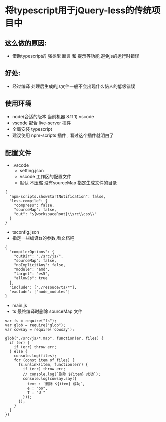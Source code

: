 # 将typescript用于jQuery-less的传统项目中
## 这么做的原因:
- 借助typescript的 强类型 断言 和 提示等功能,避免js的运行时错误
## 好处:
- 经过编译 处理后生成的js文件一般不会出现什么恼人的低级错误
## 使用环境
- node(合适的版本 当前机器 8.11.1) vscode
- vscode 配合 live-server 插件
- 全局安装 typescript
- 建议使用 npm-scripts 插件 , 看过这个插件就明白了
## 配置文件
- .vscode
  - setting.json
  - vscode 工作区的配置文件
  - 默认 不压缩 没有sourceMap 指定生成文件的目录
```
{
  "npm-scripts.showStartNotification": false,
  "less.compile": {
    "compress": false, 
    "sourceMap": false, 
    "out": "${workspaceRoot}\\src\\css\\"
  }
}
```
- tsconfig.json
- 指定一些编译ts的参数,看文档吧

```
{
  "compilerOptions": {
    "outDir": "./src/js/",
    "sourceMap": false,
    "noImplicitAny": false,
    "module": "amd",
    "target": "es5",
    "allowJs": true
  },
  "include": ["./resouce/ts/*"],
  "exclude": ["node_modules"]
}
```
- main.js 
- ts 最终编译时删除 sourceMap 文件

```
var fs = require("fs");
var glob = require("glob");
var cowsay = require('cowsay');

glob("./src/js/*.map", function(er, files) {
  if (er) {
    if (err) throw err;
  } else {
    console.log(files);
    for (const item of files) {
      fs.unlink(item, function(err) {
        if (err) throw err;
        // console.log(`删除 ${item} 成功`);
        console.log(cowsay.say({
          text : `删除 ${item} 成功`,
          e : "oo",
          T : "U "
        }));
      });
    }
  }
})
```
